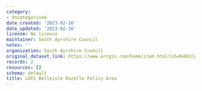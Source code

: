 ```yaml
---
category:
- Uncategorised
date_created: '2023-02-16'
date_updated: '2023-02-16'
license: No licence
maintainer: South Ayrshire Council
notes: ''
organization: South Ayrshire Council
original_dataset_link: https://www.arcgis.com/home/item.html?id=8a8b11caebdb4c51a84904b0f7748faa
records: 2
resources: []
schema: default
title: LDP2 Belleisle Rozelle Policy Area
---
```

